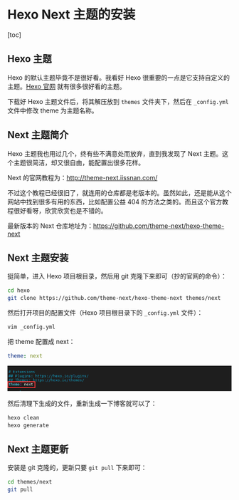 # Hexo Next 主题的安装

[toc]

## Hexo 主题

Hexo 的默认主题毕竟不是很好看。我看好 Hexo 很重要的一点是它支持自定义的主题。[Hexo 官网](https://hexo.io/themes/) 就有很多很好看的主题。

下载好 Hexo 主题文件后，将其解压放到 `themes` 文件夹下，然后在 `_config.yml` 文件中修改 theme 为主题名称。

## Next 主题简介

Hexo 主题我也用过几个，终有些不满意处而放弃，直到我发现了 Next 主题。这个主题很简洁，却又很自由，能配置出很多花样。

Next 的官网教程为：http://theme-next.iissnan.com/

不过这个教程已经很旧了，就连用的仓库都是老版本的。虽然如此，还是能从这个网站中找到很多有用的东西，比如配置公益 404 的方法之类的。而且这个官方教程很好看呀，欣赏欣赏也是不错的。

最新版本的 Next 仓库地址为：https://github.com/theme-next/hexo-theme-next

## Next 主题安装

挺简单，进入 Hexo 项目根目录，然后用 git 克隆下来即可（抄的官网的命令）：

```bash
cd hexo
git clone https://github.com/theme-next/hexo-theme-next themes/next
```

然后打开项目的配置文件（Hexo 项目根目录下的 `_config.yml` 文件）：

```bash
vim _config.yml
```

把 theme 配置成 next：

```yaml
theme: next
```

![image-20210124155902128](hexo-next.assets/image-20210124155902128.png)

然后清理下生成的文件，重新生成一下博客就可以了：

```bash
hexo clean
hexo generate
```

## Next 主题更新

安装是 git 克隆的，更新只要 `git pull` 下来即可：

```bash
cd themes/next
git pull
```

